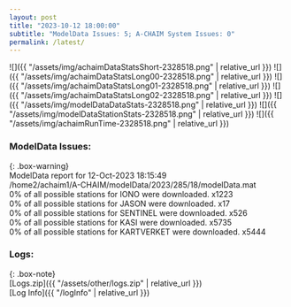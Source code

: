 ```yaml
---
layout: post
title: "2023-10-12 18:00:00"
subtitle: "ModelData Issues: 5; A-CHAIM System Issues: 0"
permalink: /latest/
---
```


![]({{ "/assets/img/achaimDataStatsShort-2328518.png" | relative_url }})
![]({{ "/assets/img/achaimDataStatsLong00-2328518.png" | relative_url }})
![]({{ "/assets/img/achaimDataStatsLong01-2328518.png" | relative_url }})
![]({{ "/assets/img/achaimDataStatsLong02-2328518.png" | relative_url }})
![]({{ "/assets/img/modelDataDataStats-2328518.png" | relative_url }})
![]({{ "/assets/img/modelDataStationStats-2328518.png" | relative_url }})
![]({{ "/assets/img/achaimRunTime-2328518.png" | relative_url }})


### ModelData Issues:  
  
{: .box-warning}  
 ModelData report for 12-Oct-2023 18:15:49   
 /home2/achaim1/A-CHAIM/modelData/2023/285/18/modelData.mat   
 0% of all possible stations for IONO were downloaded. x1223   
 0% of all possible stations for JASON were downloaded. x17   
 0% of all possible stations for SENTINEL were downloaded. x526   
 0% of all possible stations for KASI were downloaded. x5735   
 0% of all possible stations for KARTVERKET were downloaded. x5444   
  


### Logs:  
  
{: .box-note}  
[Logs.zip]({{ "/assets/other/logs.zip" | relative_url }})  
[Log Info]({{ "/logInfo" | relative_url }})  
